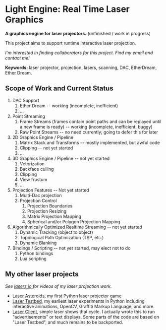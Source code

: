 Light Engine: Real Time Laser Graphics
======================================
**A graphics engine for laser projectors.** 
(unfinished / work in progress)

This project aims to support runtime interactive laser projection.

_I'm interested in finding collaborators for this project. Find my email and contact me!_

**Keywords:** laser projector, projection, lasers, scanning, DAC, EtherDream, Ether Dream.

Scope of Work and Current Status
--------------------------------

1. DAC Support
	1. Ether Dream -- working (incomplete, inefficient)
	2. ...
2. Point Streaming
	1. Frame Streams (frames contain point paths and can be replayed until a new frame is ready) 
		-- working (incomplete, inefficient, buggy)
	2. Raw Point Streams 
		-- no need currently; going to defer this for later
3. 2D Graphics Engine / Pipeline
	1. Matrix Stack and Transforms -- mostly implemented, but awful code
	2. Clipping -- not yet started
	3. ...
4. 3D Graphics Engine / Pipeline -- not yet started
	1. Vetorization
	2. Backface culling
	3. Clipping
	4. View frustum
	5. ...
5. Projection Features -- Not yet started
	1. Multi-Dac projection
	2. Projection Control
		1. Projection Boundaries
		2. Projection Resizing
		3. Matrix Projection Mapping
		4. Spherical and/or Polygon Projection Mapping
6. Algorithmically Optimized Realtime Streaming -- not yet started
	1. Dynamic Tracking (object to object)
	2. Topological Path Optimization (TSP, etc.)
	3. Dynamic Blanking
7. Bindings / Scripting -- not yet started, may elect not to do
	1. Python bindings
	2. Lua scripting

My other laser projects 
-----------------------
*See [lasers.io](http://lasers.io) for videos of my laser projection work.*

* [Laser Asteroids](https://github.com/echelon/laser-asteroids), 
  my first Python laser projector game
* [Laser Testbed](https://github.com/echelon/laser-testbed), 
  my earliest laser experiments in Python including interactive 
  animations, OpenCV, Graffiti Markup Language, and more.
* [Laser Client](https://github.com/echelon/laser-client), 
  simple laser shows that cycle. I actually wrote this to run 
  "advertisements" or text displays. Some parts of the code are 
  based on "Laser Testbed", and much remains to be backported.


